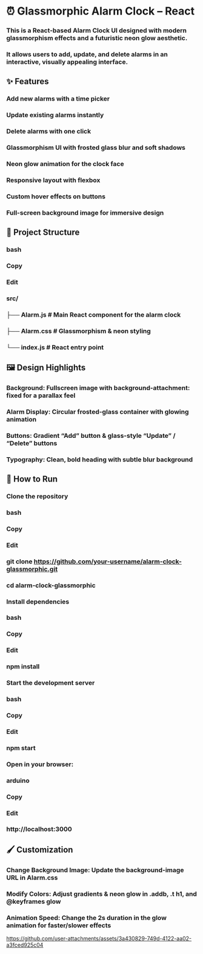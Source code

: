# ⏰ Glassmorphic Alarm Clock – React
### This is a React-based Alarm Clock UI designed with modern glassmorphism effects and a futuristic neon glow aesthetic.
### It allows users to add, update, and delete alarms in an interactive, visually appealing interface.

## ✨ Features

### Add new alarms with a time picker

### Update existing alarms instantly

### Delete alarms with one click

### Glassmorphism UI with frosted glass blur and soft shadows

### Neon glow animation for the clock face

### Responsive layout with flexbox

### Custom hover effects on buttons

### Full-screen background image for immersive design

## 📂 Project Structure

### bash
### Copy
### Edit
### src/
###  ├── Alarm.js       # Main React component for the alarm clock
###  ├── Alarm.css      # Glassmorphism & neon styling
### └── index.js       # React entry point

## 🖼 Design Highlights

### Background: Fullscreen image with background-attachment: fixed for a parallax feel

### Alarm Display: Circular frosted-glass container with glowing animation

### Buttons: Gradient “Add” button & glass-style “Update” / “Delete” buttons

### Typography: Clean, bold heading with subtle blur background

## 🚀 How to Run

### Clone the repository

### bash
### Copy
### Edit
### git clone https://github.com/your-username/alarm-clock-glassmorphic.git
### cd alarm-clock-glassmorphic
### Install dependencies

### bash
### Copy
### Edit
### npm install
### Start the development server

### bash
### Copy
### Edit
### npm start
### Open in your browser:

### arduino
### Copy
### Edit
### http://localhost:3000

## 🖌 Customization

### Change Background Image: Update the background-image URL in Alarm.css

### Modify Colors: Adjust gradients & neon glow in .addb, .t h1, and @keyframes glow

### Animation Speed: Change the 2s duration in the glow animation for faster/slower effects


https://github.com/user-attachments/assets/3a430829-749d-4122-aa02-a3fced925c04



